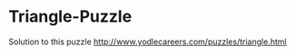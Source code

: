 Triangle-Puzzle
===============
Solution to this puzzle http://www.yodlecareers.com/puzzles/triangle.html
